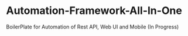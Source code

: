 # Automation-Framework-All-In-One
BoilerPlate for Automation of Rest API, Web UI and Mobile (In Progress)

